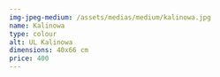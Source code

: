 ```yaml
---
img-jpeg-medium: /assets/medias/medium/kalinowa.jpg
name: Kalinowa
type: colour
alt: UL Kalinowa
dimensions: 40x66 cm
price: 400
---
```

